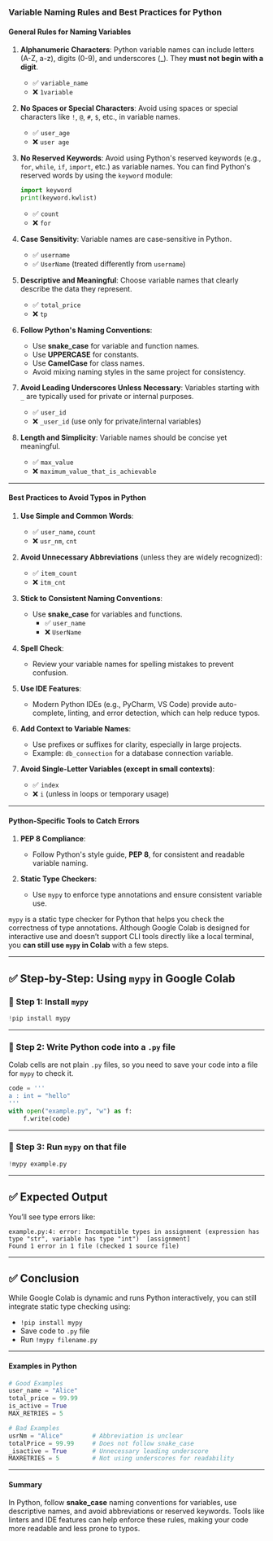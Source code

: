 ### Variable Naming Rules and Best Practices for Python

#### **General Rules for Naming Variables**

1. **Alphanumeric Characters**: Python variable names can include letters (A-Z, a-z), digits (0-9), and underscores (\_). They **must not begin with a digit**.

   - ✅ `variable_name`
   - ❌ `1variable`

2. **No Spaces or Special Characters**: Avoid using spaces or special characters like `!`, `@`, `#`, `$`, etc., in variable names.

   - ✅ `user_age`
   - ❌ `user age`

3. **No Reserved Keywords**: Avoid using Python's reserved keywords (e.g., `for`, `while`, `if`, `import`, etc.) as variable names. You can find Python's reserved words by using the `keyword` module:

   ```python
   import keyword
   print(keyword.kwlist)
   ```

   - ✅ `count`
   - ❌ `for`

4. **Case Sensitivity**: Variable names are case-sensitive in Python.

   - ✅ `username`
   - ✅ `UserName` (treated differently from `username`)

5. **Descriptive and Meaningful**: Choose variable names that clearly describe the data they represent.

   - ✅ `total_price`
   - ❌ `tp`

6. **Follow Python's Naming Conventions**:

   - Use **snake_case** for variable and function names.
   - Use **UPPERCASE** for constants.
   - Use **CamelCase** for class names.
   - Avoid mixing naming styles in the same project for consistency.

7. **Avoid Leading Underscores Unless Necessary**: Variables starting with `_` are typically used for private or internal purposes.

   - ✅ `user_id`
   - ❌ `_user_id` (use only for private/internal variables)

8. **Length and Simplicity**: Variable names should be concise yet meaningful.
   - ✅ `max_value`
   - ❌ `maximum_value_that_is_achievable`

---

#### **Best Practices to Avoid Typos in Python**

1. **Use Simple and Common Words**:

   - ✅ `user_name`, `count`
   - ❌ `usr_nm`, `cnt`

2. **Avoid Unnecessary Abbreviations** (unless they are widely recognized):

   - ✅ `item_count`
   - ❌ `itm_cnt`

3. **Stick to Consistent Naming Conventions**:

   - Use **snake_case** for variables and functions.
     - ✅ `user_name`
     - ❌ `UserName`

4. **Spell Check**:

   - Review your variable names for spelling mistakes to prevent confusion.

5. **Use IDE Features**:

   - Modern Python IDEs (e.g., PyCharm, VS Code) provide auto-complete, linting, and error detection, which can help reduce typos.

6. **Add Context to Variable Names**:

   - Use prefixes or suffixes for clarity, especially in large projects.
   - Example: `db_connection` for a database connection variable.

7. **Avoid Single-Letter Variables (except in small contexts)**:
   - ✅ `index`
   - ❌ `i` (unless in loops or temporary usage)

---

#### **Python-Specific Tools to Catch Errors**

1. **PEP 8 Compliance**:

   - Follow Python's style guide, **PEP 8**, for consistent and readable variable naming.

2. **Static Type Checkers**:
   - Use `mypy` to enforce type annotations and ensure consistent variable use.

`mypy` is a static type checker for Python that helps you check the correctness of type annotations. Although Google Colab is designed for interactive use and doesn’t support CLI tools directly like a local terminal, you **can still use `mypy` in Colab** with a few steps.

---

## ✅ Step-by-Step: Using `mypy` in Google Colab

### 🔹 Step 1: Install `mypy`

```python
!pip install mypy
```

---

### 🔹 Step 2: Write Python code into a `.py` file

Colab cells are not plain `.py` files, so you need to save your code into a file for `mypy` to check it.

```python
code = '''
a : int = "hello"
'''
with open("example.py", "w") as f:
    f.write(code)
```

---

### 🔹 Step 3: Run `mypy` on that file

```python
!mypy example.py
```

---

## ✅ Expected Output

You’ll see type errors like:

```
example.py:4: error: Incompatible types in assignment (expression has type "str", variable has type "int")  [assignment]
Found 1 error in 1 file (checked 1 source file)
```

---

## ✅ Conclusion

While Google Colab is dynamic and runs Python interactively, you can still integrate static type checking using:

- `!pip install mypy`
- Save code to `.py` file
- Run `!mypy filename.py`

---

#### **Examples in Python**

```python
# Good Examples
user_name = "Alice"
total_price = 99.99
is_active = True
MAX_RETRIES = 5

# Bad Examples
usrNm = "Alice"        # Abbreviation is unclear
totalPrice = 99.99     # Does not follow snake_case
_isactive = True       # Unnecessary leading underscore
MAXRETRIES = 5         # Not using underscores for readability
```

---

#### **Summary**

In Python, follow **snake_case** naming conventions for variables, use descriptive names, and avoid abbreviations or reserved keywords. Tools like linters and IDE features can help enforce these rules, making your code more readable and less prone to typos.
